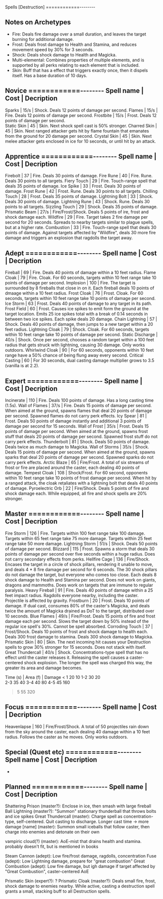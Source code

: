 Spells [Destruction]
============--------

Notes on Archetypes
--------------------

- Fire:				Deals fire damage over a small duration, and leaves the target burning for additional damage.
- Frost:			Deals frost damage to Health and Stamina, and reduces movement speed by 30% for 3 seconds.
- Shock:			Deals shock damage to Health and Magicka.
- Multi-elemental:	Combines properties of multiple elements, and is supported by all perks relating to each element that is included.
- Skin:				Buff that has a effect that triggers exactly once, then it dispels itself. Has a base duration of 10 days.

Novice
============--------
Spell name 		|	Cost	|	Decription
------------------------------------------
Sparks			| 15/s		| Shock. Deals 12 points of damage per second.
Flames			| 15/s		| Fire. Deals 12 points of damage per second.
Frostbite		| 15/s		| Frost. Deals 12 points of damage per second.	
Static Skin		| 45		| Skin. Next shock spell cast is 50% stronger.
Charred Skin	| 45		| Skin. Next ranged attacker gets hit by flame fountain that emanates from the ground for 20 damage per second.
Crystal Skin	| 45		| Skin. Next melee attacker gets enclosed in ice for 10 seconds, or until hit by an attack.

Apprentice
============--------
Spell name 		|	Cost	|	Decription
------------------------------------------
Firebolt		| 37		| Fire. Deals 30 points of damage.
Fire Rune		| 40		| Fire. Rune. Deals 30 points to all targets.
Fiery Touch		| 29		| Fire. Touch-range spell that deals 35 points of damage.
Ice Spike		| 33		| Frost. Deals 30 points of damage.
Frost Rune		| 42		| Frost. Rune. Deals 30 points to all targets.
Chilling Touch	| 28		| Frost. Deals 35 points of damage.
Lightning Bolt	| 33		| Shock. Deals 30 points of damage.
Lightning Rune	| 43		| Shock. Rune. Deals 30 points to all targets.
Sizzling Touch	| 29		| Shock. Deals 35 points of damage.
Prismatic Beam	| 27/s		| Fire/Frost/Shock. Deals 5 points of ire, frost and shock damage each.
Wildfire		| 29		| Fire. Target takes 2 fire damage per second for 20 seconds. Spreads to nearby targets similar to plague spells, but at a higher rate.
Combustion		| 33		| Fire. Touch-range spell that deals 30 points of damage. Against targets affected by "Wildfire", deals 30 more fire damage and triggers an explosion that ragdolls the target away.

Adept
============--------
Spell name 		|	Cost	|	Decription
------------------------------------------
Fireball			| 69	| Fire. Deals 40 points of damage within a 10 feet radius.
Flame Cloak			| 79	| Fire. Cloak. For 60 seconds, targets within 10 feet range take 10 points of damage per second.
Implosion			| 100	| Fire. The target is surrounded by 8 fireballs that close in on it. Each fireball deals 10 points of dmaage within a 10 feet radius.
Frost Cloak			| 76	| Frost. Cloak. For 60 seconds, targets within 10 feet range take 10 points of damage per second.
Ice Storm			| 63	| Frost. Deals 40 points of damage to any target in its path.
Frost Field			| 60	| Frost. Causes ice spikes to emit form the ground at the target location. Emits 25 ice spikes total with a break of 0.14 seconds in between two ice spikes. Each spike deals 20 damage.
Chain Lightning		| 57	| Shock. Deals 40 points of damage, then jumps to a new target within a 20 feet radius.
Lightning Cloak		| 79	| Shock. Cloak. For 60 seconds, targets within 10 feet range take 10 points of damage per second.
Static Discharge	| 40/s	| Shock. Once per second, chooses a random target within a 100 feet radius that gets struck with lightning, causing 30 damage. Only works outdoors.
Whirlwind Cloak		| 90	| For 60 seconds, opponents within 10 feet range have a 50% chance of being flung away every second.
Critical Casting	| 60		| For 30 seconds, dual casting damage multiplier grows to 3.5 (vanilla is at 2.2).

Expert
============--------
Spell name 		|	Cost	|	Decription
------------------------------------------
Incinerate			| 110	| Fire. Deals 100 points of damage. Has a long casting time (1.5s).
Wall of Flames		| 37/s	| Fire. Deals 15 points of damage per second. When aimed at the ground, spawns flames that deal 20 points of damage per second. Spawned flames do not carry perk effects.
Icy Spear			| 81	| Frost. Deals 50 points of damage instantly and additional 3 points of damage per second for 15 seconds.
Wall of Frost		| 35/s	| Frost. Deals 15 points of damage per second. When aimed at the ground, spawns frost stuff that deals 20 points of damage per second. Spawned frost stuff do not carry perk effects.
Thunderbolt			| 81	| Shock. Deals 50 points of damage. Deals twice as much damage to Magicka.
Wall of Storms		| 35/s	| Shock. Deals 15 points of damage per second. When aimed at the ground, spawns sparks that deal 20 points of damage per second. Spawned sparks do not carry perk effects.
Arctic Blaze		| 65	| Fire/Frost. A total of six streams of frost or fire are placed around the caster, each dealing 40 points of damage.
Tempest Cloak		| 108	| Shock/Frost. For 60 second, opponents within 10 feet range take 10 points of frost damage per second. When hit by a ranged attack, the cloak retaliates with a lightning bolt that deals 40 points of damage. 
Pyroelectric Orb	| 22	| Fire/Shock. Deals 5 points of fire and shock damage each. While equipped, all fire and shock spells are 20% stronger.


Master
============--------
Spell name 			|	Cost	|	Decription
------------------------------------------
Fire Storm			| 126		| Fire. Targets within 100 feet range take 100 damage. Targets within 65 feet range take 75 more damage. Targets within 25 feet range take 50 more damage. 
Lightning Storm		| 51/s		| Shock. Deals 50 points of damage per second.
Blizzard			| 115		| Frost. Spawns a storm that deals 30 points of damage per second over five seconds within a huge radius. Does not carry secondary effects from perks.
Hellfire Cage		| 136		| Fire/Shock. Encases the target in a circle of shock pillars, rendering it unable to move, and deals 4 * 8 fire damage per second for 6 seconds. The 30 shock pillars do not damage the target, but everyone who comes too close. Each deals 8 shock damage to Health and Stamina per second. Does not work on giants, dragons and mammoths. Does work on targets that are immune to regular paralysis.
Heavy Fireball		| 91		| Fire. Deals 40 points of damage within a 25 feet impact radius. Ragdolls everyone nearby, including the caster. Projectile is affected by gravity.
Frostburn			| 20		| Frost. Deals 10 points of damage. If dual cast, consumes 80% of the caster's Magicka, and deals twice the amount of Magicka drained as DoT to the target, distributed over 10 seconds.
Blue Flames			| 49/s		| Fire/Frost. Deals 15 points of fire and frost damage each per second. Slows the target down by 50% instead of the regular ice spell's 30%. Cannot be spell absorbed.
Corroding Touch		| 	37		| Frost/Shock. Deals 10 points of frost and shock damage to health each. Deals 300 frost damage to stamina. Deals 300 shock damage to Magicka.
Prismatic Skin		|	80		| Skin. The next incoming hit causes your Destruction spells to grow 30% stronger for 15 seconds. Does not stack with itself. 
Great Thundercall	| 40/s		| Shock. Concentrations-type spell that has no effect until the caster releases it. Releasing the spell causes a caster-centered shock explosion. The longer the spell was charged this way, the greater its area and damage becomes.


Time (s)	|	Area (f)	|	Damage
< 1				20				10
1-2				30				20		
2-3				35				40
3-4				40				80
4-5				45				160
> 5				55				320

Focus
============--------
Spell name 		|	Cost	|	Decription
------------------------------------------
Heavenlapse		|	160		| Fire/Frost/Shock. A total of 50 projectiles rain down from the sky around the caster, each dealing 40 damage within a 10 feet radius. Follows the caster as he moves. Only works outdoors.


Special (Quest etc)
============--------
Spell name 		|	Cost	|	Decription
------------------------------------------
-

Planned
============--------
Spell name 		|	Cost	|	Decription
------------------------------------------
Shattering Prison (master?): Enclose in ice, then smash with large fireball
Ball Lightning (master?): "Summon" stationary thunderball that throws bolts and ice spikes
Great Thundercall (master): Charge spell as concentration-type, self-centered. Quit casting to discharge. Longer cast time
	-> more damage
[name] (master): Summon small iceballs that follow caster, then charge into enemies and detonate on their own

vampiric cloud(?) (master): AoE-mist that drains health and stamina. probably doesn't fit, but is mentioned in books

Steam Cannon (adept): Low fire/frost damage, ragdolls, concentration
Fuse (adept): Low Lightning damage,  prepare for "great combustion"
Great Combustion (adept): Low fire damage, but igh damage if target affected by "Great Combustion", caster-centered AoE

Prismatic Skin (expert?): ?
Prismatic Cloak (master?): Deals small fire, frost, shock damage to enemies nearby. While active, casting a destruction spell grants a small, stacking buff to all Destruction spells.

